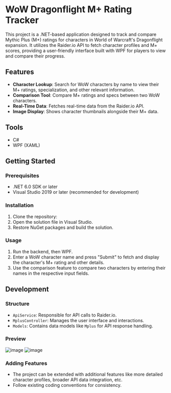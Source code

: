 # WoW Dragonflight M+ Rating Tracker

This project is a .NET-based application designed to track and compare Mythic Plus (M+) ratings for characters in World of Warcraft's Dragonflight expansion. It utilizes the Raider.io API to fetch character profiles and M+ scores, providing a user-friendly interface built with WPF for players to view and compare their progress.

## Features

- **Character Lookup**: Search for WoW characters by name to view their M+ ratings, specialization, and other relevant information.
- **Comparison Tool**: Compare M+ ratings and specs between two WoW characters.
- **Real-Time Data**: Fetches real-time data from the Raider.io API.
- **Image Display**: Shows character thumbnails alongside their M+ data.

## Tools

- C#
- WPF (XAML)

## Getting Started

### Prerequisites

- .NET 6.0 SDK or later
- Visual Studio 2019 or later (recommended for development)

### Installation

1. Clone the repository:
2. Open the solution file in Visual Studio.
3. Restore NuGet packages and build the solution.

### Usage

1. Run the backend, then WPF.
2. Enter a WoW character name and press "Submit" to fetch and display the character's M+ rating and other details.
3. Use the comparison feature to compare two characters by entering their names in the respective input fields.

## Development

### Structure

- `ApiService`: Responsible for API calls to Raider.io.
- `MplusController`: Manages the user interface and interactions.
- `Models`: Contains data models like `Mplus` for API response handling.

### Preview

![image](https://github.com/Dsincennes/MPlus_WPF/assets/77713078/a9428d5d-370a-4c33-a8ee-92bca77a8b7a)      ![image](https://github.com/Dsincennes/MPlus_WPF/assets/77713078/61dea491-adfe-46f3-877b-d8b83c7a10dc)


### Adding Features

- The project can be extended with additional features like more detailed character profiles, broader API data integration, etc.
- Follow existing coding conventions for consistency.

